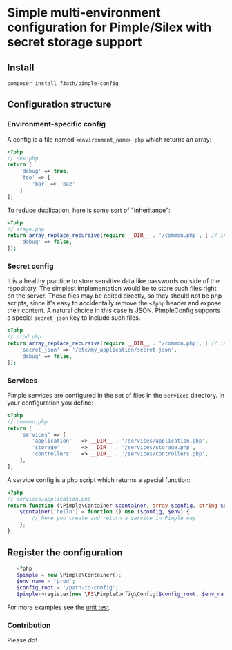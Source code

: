 # Simple multi-environment configuration for Pimple/Silex with secret storage support
## Install
```
composer install f3ath/pimple-config
```
## Configuration structure
### Environment-specific config
A config is a file named `<environment_name>.php` which returns an array:
```php
<?php
// dev.php
return [
    'debug' => true,
    'foo' => [
        'bar' => 'baz'
    ]
];
```
To reduce duplication, here is some sort of "inheritance":
```php
<?php
// stage.php
return array_replace_recursive(require __DIR__ . '/common.php', [ // inherit from common config
    'debug' => false,
]);
```
### Secret config
It is a healthy practice to store sensitive data like passwords outside of the repository. The simplest implementation
would be to store such files right on the server. These files may be edited directly, so they should not be php scripts,
since it's easy to accidentally remove the `<?php` header and expose their content. A natural choice in
this case is JSON. PimpleConfig supports a special `secret_json` key to include such files.
```php
<?php
// prod.php
return array_replace_recursive(require __DIR__ . '/common.php', [ // inherit from common config
    'secret_json' => '/etc/my_application/secret.json',
    'debug' => false,
]);
```
### Services
Pimple services are configured in the set of files in the `services` directory. In your configuration you define:
```php
<?php
// common.php
return [
    'services' => [
        'application'   => __DIR__ . '/services/application.php',
        'storage'       => __DIR__ . '/services/storage.php',
        'controllers'   => __DIR__ . '/services/controllers.php',
    ],
];
```
A service config is a php script which returns a special function:
```php
<?php
// services/application.php
return function (\Pimple\Container $container, array $config, string $env) {
    $container['hello'] = function () use ($config, $env) {
        // here you create and return a service in Pimple way
    };
};
```
## Register the configuration

```php
   <?php
   $pimple = new \Pimple\Container();
   $env_name = 'prod';
   $config_root = '/path-to-config';
   $pimple->register(new \F3\PimpleConfig\Config($config_root, $env_name));
```

For more examples see the [unit test](test/ConfigTest.php).

### Contribution
Please do!
